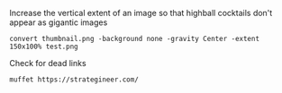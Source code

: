 Increase the vertical extent of an image so that highball cocktails don't appear
as gigantic images

```
convert thumbnail.png -background none -gravity Center -extent 150x100% test.png
```

Check for dead links

```
muffet https://strategineer.com/
```
